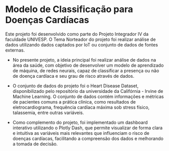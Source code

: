 # Modelo de Classificação para Doenças Cardíacas

Este projeto foi desenvolvido como parte do Projeto Integrador IV da faculdade UNIVESP. O Tema Norteador do projeto foi realizar análise de dados utilizando dados captados por IoT ou conjunto de dados de fontes externas.

- No presente projeto, a ideia principal foi realizar análise de dados na área da saúde, com objetivo de desenvolver um modelo de aprendizado de máquina, de redes neurais, capaz de classificar a presença ou não de doença cardíaca e seu grau de risco através de dados.

- O conjunto de dados do projeto foi o Heart Disease Dataset, disponibilizado pelo repositório da universidade da Califórnia - Irvine de Machine Learning. O conjunto de dados contém informações e métricas de pacientes comuns a prática clínica, como resultados de eletrocardiograma, frequência cardíaca máxima sob stress físico, talassemia, entre outras variáveis.

- Como complemento do projeto, foi implementado um dashboard interativo utilizando o Plotly Dash, que permite visualizar de forma clara e intuitiva as variáveis mais relevantes que influenciam o risco de doenças cardíacas, facilitando a compreensão dos dados e melhorando a tomada de decisão.
